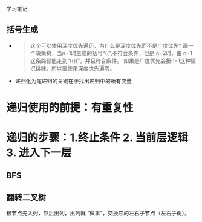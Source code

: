 学习笔记
## 括号生成
- >这个可以使用深度优先遍历，为什么是深度优先而不是广度优先?
画一个决策树，当n=1时生成的括号“((”,不符合条件，但是 n=2时，由 n=1这条路径能走到“(())”，并且符合条件。
如果是广度优先会把n=1这种情况排除。所以要使用深度优先遍历。
- 递归化为尾递归的关键在于找出递归中的所有变量

# 递归使用的前提：有重复性
# 递归的步骤：1.终止条件 2. 当前层逻辑 3. 进入下一层

## BFS
## 翻转二叉树
根节点先入列，然后出列，出列就 “做事”，交换它的左右子节点（左右子树）。